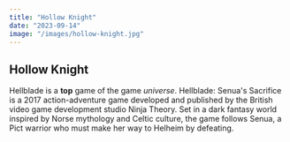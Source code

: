```yaml
---
title: "Hollow Knight"
date: "2023-09-14"
image: "/images/hollow-knight.jpg"
---
```


## Hollow Knight

Hellblade is a **top** game of the game _universe_. Hellblade: Senua's Sacrifice is a 2017 action-adventure game developed and published by the British video game development studio Ninja Theory. Set in a dark fantasy world inspired by Norse mythology and Celtic culture, the game follows Senua, a Pict warrior who must make her way to Helheim by defeating.
